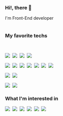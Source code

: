 
<h3>Hi!, there  👋</h1>
<div>I'm Front-End developer </div>
</br>
<h3>My favorite techs</h2>
</br>
<p align="left">
  <img src="https://img.shields.io/badge/Javascript-F7DF1E?style=flat-square&logo=javascript&logoColor=white"/>&nbsp
  <img src="https://img.shields.io/badge/Typescript-3178C6?style=flat-square&logo=typescript&logoColor=white"/>&nbsp
  <img src="https://img.shields.io/badge/React.js-61DAFB?style=flat-square&logo=React&logoColor=white"/>&nbsp
  <img src="http://img.shields.io/badge/Next.js-000000?style=flat-square&logo=Next.js&logoColor=white"/>&nbsp
</p>
<p align="left">
  <img src="https://img.shields.io/badge/Redux-764ABC?style=flat-square&logo=Redux&logoColor=white"/>&nbsp
  <img src="http://img.shields.io/badge/React_query-3333FF?style=flat-square&logo=ReactQuery&logoColor=#FF4154"/>&nbsp
  <img src="http://img.shields.io/badge/styled_components-DB7093?style=flat-square&logo=styled-components&logoColor=white"/>&nbsp
  <img src="http://img.shields.io/badge/TailWindCSS-06B6D4?style=flat-square&logo=TailwindCSS&logoColor=white"/>&nbsp
  <img src="https://img.shields.io/badge/Storybook-FF4785?style=flat-square&logo=Storybook&logoColor=white"/>&nbsp
  <img src="https://img.shields.io/badge/ESLint-4B32C3?style=flat-square&logo=ESLint&logoColor=white"/>&nbsp
  <img src="https://img.shields.io/badge/Prettier-F7B93E?style=flat-square&logo=Prettier&logoColor=white"/>&nbsp
</p>
<p>
  <img src="https://img.shields.io/badge/Prisma-2D3748?style=flat-square&logo=Prisma&logoColor=white"/>&nbsp
  <img src="https://img.shields.io/badge/MySQL-4479A1?style=flat-square&logo=MySQL&logoColor=white"/>&nbsp
</p>
<p>
  <img src="https://img.shields.io/badge/Git-F05032?style=flat-square&logo=Git&logoColor=white"/>&nbsp
  <img src="https://img.shields.io/badge/GitHub-181717?style=flat-square&logo=GitHub&logoColor=white"/>&nbsp
</p>

<h3>What I'm interested in</h3>
<p>
  <img src="https://img.shields.io/badge/Vite-646CFF?style=flat-square&logo=Vite&logoColor=white"/>&nbsp
  <img src="https://img.shields.io/badge/esbuild-FFCF00?style=flat-square&logo=esbuild&logoColor=white"/>&nbsp
  <img src="https://img.shields.io/badge/swc-FFFFFF?style=flat-square&logo=swc&logoColor=black"/>&nbsp
  <img src="https://img.shields.io/badge/Svelte-FF3E00?style=flat-square&logo=Svelte&logoColor=white"/>&nbsp
  <img src="https://img.shields.io/badge/NestJS-E0234E?style=flat-square&logo=NestJS&logoColor=white"/>&nbsp
  <img src="https://img.shields.io/badge/Recoil-0076D6?style=flat-square&logo=Recoil&logoColor=white"/>&nbsp
</p>


